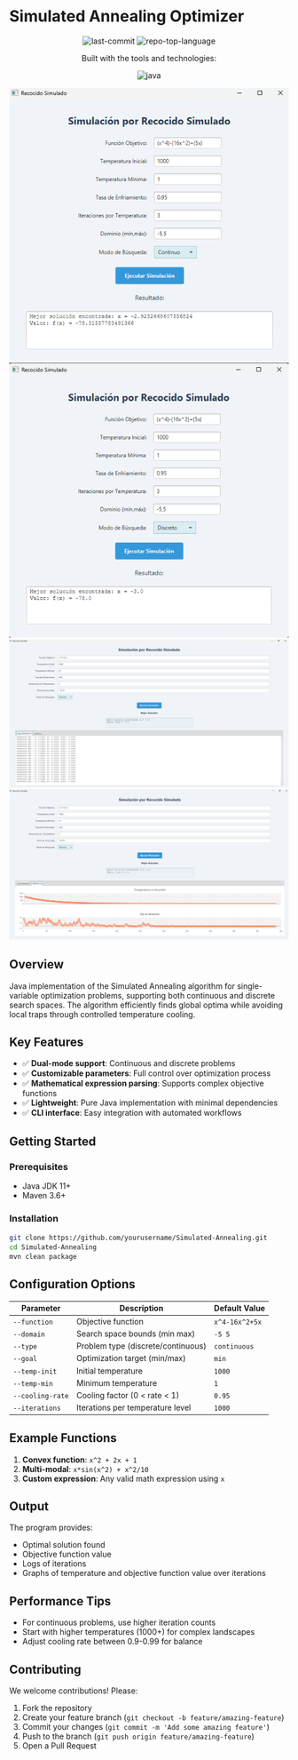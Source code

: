 # Simulated Annealing Optimizer

<p align="center">
	<img src="https://img.shields.io/github/last-commit/JosueVazqJim/Simulated-Annealing?style=for-the-badge&logo=git&logoColor=white&color=ff0000" alt="last-commit">
	<img src="https://img.shields.io/github/languages/top/JosueVazqJim/Simulated-Annealing?style=for-the-badge&color=ff0000" alt="repo-top-language">
</p>
<p align="center">Built with the tools and technologies:</p>
<p align="center">
	<img src="https://img.shields.io/badge/java-%23ED8B00.svg?style=for-the-badge&logo=openjdk&logoColor=white" alt="java">
</p>

![Continuous Optimization Example](/docs/images/app_runnin_parameters_continue.png)
![Discrete Optimization Example](/docs/images/app_runnin_parameters_discrete.png)
![Logs Example](/docs/images/app_runnin_1.png)
![Graphs Example](/docs/images/app_runnin_2.png)


## Overview
Java implementation of the Simulated Annealing algorithm for single-variable optimization problems, supporting both continuous and discrete search spaces. The algorithm efficiently finds global optima while avoiding local traps through controlled temperature cooling.

## Key Features
- ✅ **Dual-mode support**: Continuous and discrete problems
- ✅ **Customizable parameters**: Full control over optimization process
- ✅ **Mathematical expression parsing**: Supports complex objective functions
- ✅ **Lightweight**: Pure Java implementation with minimal dependencies
- ✅ **CLI interface**: Easy integration with automated workflows

## Getting Started

### Prerequisites
- Java JDK 11+
- Maven 3.6+

### Installation
```bash
git clone https://github.com/yourusername/Simulated-Annealing.git
cd Simulated-Annealing
mvn clean package
```


## Configuration Options

| Parameter         | Description                     | Default Value     |
|-------------------|---------------------------------|-------------------|
| `--function`      | Objective function              | `x^4-16x^2+5x`    |
| `--domain`        | Search space bounds (min max)   | `-5 5`            |
| `--type`          | Problem type (discrete/continuous) | `continuous`    |
| `--goal`          | Optimization target (min/max)   | `min`             |
| `--temp-init`     | Initial temperature             | `1000`            |
| `--temp-min`      | Minimum temperature             | `1`               |
| `--cooling-rate`  | Cooling factor (0 < rate < 1)   | `0.95`            |
| `--iterations`    | Iterations per temperature level | `1000`           |

## Example Functions

1. **Convex function**: `x^2 + 2x + 1`
2. **Multi-modal**: `x*sin(x^2) + x^2/10`
3. **Custom expression**: Any valid math expression using `x`

## Output

The program provides:
- Optimal solution found
- Objective function value
- Logs of iterations
- Graphs of temperature and objective function value over iterations

## Performance Tips

- For continuous problems, use higher iteration counts
- Start with higher temperatures (1000+) for complex landscapes
- Adjust cooling rate between 0.9-0.99 for balance

## Contributing

We welcome contributions! Please:

1. Fork the repository
2. Create your feature branch (`git checkout -b feature/amazing-feature`)
3. Commit your changes (`git commit -m 'Add some amazing feature'`)
4. Push to the branch (`git push origin feature/amazing-feature`)
5. Open a Pull Request